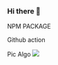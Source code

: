 ### Hi there 👋


NPM PACKAGE

Github action


Pic Algo
![](https://img.shields.io/visual-studio-marketplace/d/pierrickdelrieu.pic-algo)

<!--
**pierrickdelrieu/pierrickdelrieu** is a ✨ _special_ ✨ repository because its `README.md` (this file) appears on your GitHub profile.

Here are some ideas to get you started:

- 🔭 I’m currently working on ...
- 🌱 I’m currently learning ...
- 👯 I’m looking to collaborate on ...
- 🤔 I’m looking for help with ...
- 💬 Ask me about ...
- 📫 How to reach me: ...
- 😄 Pronouns: ...
- ⚡ Fun fact: ...
-->
